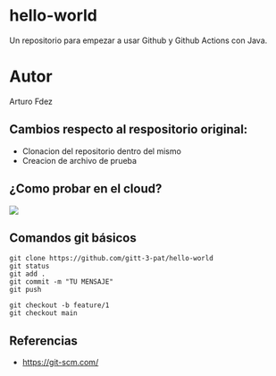 # hello-world

Un repositorio para empezar a usar Github y Github Actions con Java.

# Autor

Arturo Fdez

## Cambios respecto al respositorio original:
- Clonacion del repositorio dentro del mismo
- Creacion de archivo de prueba 

## ¿Como probar en el cloud?

[![](https://gitpod.io/button/open-in-gitpod.svg)](https://gitpod.io/#https://github.com/gitt-3-pat/hello-world)

## Comandos git básicos

```
git clone https://github.com/gitt-3-pat/hello-world
git status
git add .
git commit -m "TU MENSAJE"
git push

git checkout -b feature/1
git checkout main
```

## Referencias

- https://git-scm.com/
